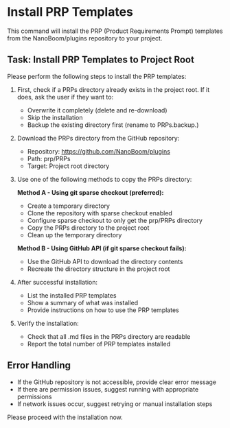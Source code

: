 # Install PRP Templates

This command will install the PRP (Product Requirements Prompt) templates from the NanoBoom/plugins repository to your project.

## Task: Install PRP Templates to Project Root

Please perform the following steps to install the PRP templates:

1. First, check if a PRPs directory already exists in the project root. If it does, ask the user if they want to:
   - Overwrite it completely (delete and re-download)
   - Skip the installation
   - Backup the existing directory first (rename to PRPs.backup.<timestamp>)

2. Download the PRPs directory from the GitHub repository:
   - Repository: <https://github.com/NanoBoom/plugins>
   - Path: prp/PRPs
   - Target: Project root directory

3. Use one of the following methods to copy the PRPs directory:

   **Method A - Using git sparse checkout (preferred):**
   - Create a temporary directory
   - Clone the repository with sparse checkout enabled
   - Configure sparse checkout to only get the prp/PRPs directory
   - Copy the PRPs directory to the project root
   - Clean up the temporary directory

   **Method B - Using GitHub API (if git sparse checkout fails):**
   - Use the GitHub API to download the directory contents
   - Recreate the directory structure in the project root

4. After successful installation:
   - List the installed PRP templates
   - Show a summary of what was installed
   - Provide instructions on how to use the PRP templates

5. Verify the installation:
   - Check that all .md files in the PRPs directory are readable
   - Report the total number of PRP templates installed

## Error Handling

- If the GitHub repository is not accessible, provide clear error message
- If there are permission issues, suggest running with appropriate permissions
- If network issues occur, suggest retrying or manual installation steps

Please proceed with the installation now.

